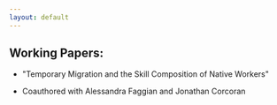 ```yaml
---
layout: default
---
```


## Working Papers:
* "Temporary Migration and the Skill Composition of Native Workers"
- Coauthored with Alessandra Faggian and Jonathan Corcoran
